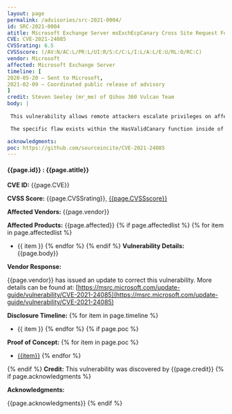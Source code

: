```yaml
---
layout: page
permalink: /advisories/src-2021-0004/
id: SRC-2021-0004
atitle: Microsoft Exchange Server msExchEcpCanary Cross Site Request Forgery Elevation of Privilege Vulnerability
CVE: CVE-2021-24085
CVSSrating: 6.5
CVSSscore: (/AV:N/AC:L/PR:L/UI:R/S:C/C:L/I:L/A:L/E:U/RL:O/RC:C)
vendor: Microsoft
affected: Microsoft Exchange Server
timeline: [
2020-05-20 – Sent to Microsoft,
2021-02-09 – Coordinated public release of advisory
]
credit: Steven Seeley (mr_me) of Qihoo 360 Vulcan Team
body: |
 
 This vulnerability allows remote attackers escalate privileges on affected installations of Microsoft Exchange Server. Authentication and user interaction is required to exploit this vulnerability in that the target must visit a malicious page.

 The specific flaw exists within the HasValidCanary function inside of the Canary15 class. The issue results in an insecure generation of cross site request forgery tokens that can be used to install an office-addins. An attacker can leverage this vulnerability to escalate privileges to an administrative account. 

acknowledgments:
poc: https://github.com/sourceincite/CVE-2021-24085
---
```


#### **{{page.id}} : {{page.atitle}}**

**CVE ID:**
{{page.CVE}}

**CVSS Score:**
{{page.CVSSrating}}, [{{page.CVSSscore}}](https://nvd.nist.gov/vuln-metrics/cvss/v3-calculator?vector={{page.CVSSscore}})

**Affected Vendors:**
{{page.vendor}}

**Affected Products:**
{{page.affected}}
{% if page.affectedlist %}
{% for item in page.affectedlist %}
  - {{ item }}
{% endfor %}
{% endif %}
**Vulnerability Details:**
{{page.body}}

**Vendor Response:**

{{page.vendor}} has issued an update to correct this vulnerability. More details can be found at: [https://msrc.microsoft.com/update-guide/vulnerability/CVE-2021-24085](https://msrc.microsoft.com/update-guide/vulnerability/CVE-2021-24085)

**Disclosure Timeline:**
{% for item in page.timeline %}
  - {{ item }}
{% endfor %}
{% if page.poc %}

**Proof of Concept:**
{% for item in page.poc %}
  - [{{item}}]({{item}})
{% endfor %}

{% endif %}
**Credit:**
This vulnerability was discovered by {{page.credit}}
{% if page.acknowledgments %}

**Acknowledgments:**

{{page.acknowledgments}}
{% endif %}
